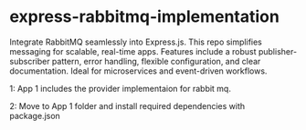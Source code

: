 # express-rabbitmq-implementation
Integrate RabbitMQ seamlessly into Express.js. This repo simplifies messaging for scalable, real-time apps. Features include a robust publisher-subscriber pattern, error handling, flexible configuration, and clear documentation. Ideal for microservices and event-driven workflows.


1: App 1 includes the provider implementaion for rabbit mq.


2: Move to App 1 folder and install required dependencies with package.json
